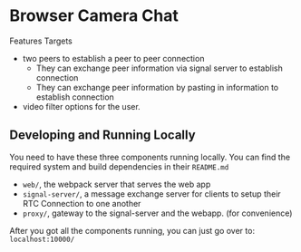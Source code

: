 # Browser Camera Chat

Features Targets
- two peers to establish a peer to peer connection
	- They can exchange peer information via signal server to establish connection
	- They can exchange peer information by pasting in information to establish connection
- video filter options for the user.

## Developing and Running Locally

You need to have these three components running locally. You can find the required system and build dependencies in their `README.md`
- `web/`, the webpack server that serves the web app
- `signal-server/`, a message exchange server for clients to setup their RTC Connection to one another
- `proxy/`, gateway to the signal-server and the webapp. (for convenience) 


After you got all the components running, you can just go over to:
`localhost:10000/`
